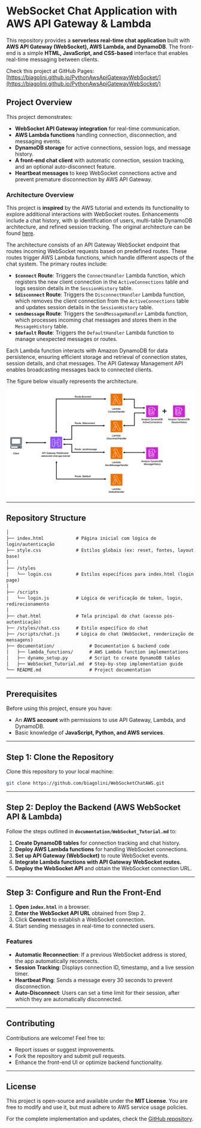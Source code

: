 # WebSocket Chat Application with AWS API Gateway & Lambda

This repository provides a **serverless real-time chat application** built with **AWS API Gateway (WebSocket), AWS Lambda, and DynamoDB**. The front-end is a simple **HTML, JavaScript, and CSS-based** interface that enables real-time messaging between clients.

Check this project at GitHub Pages: [https://biagolini.github.io/PythonAwsApiGatewayWebSocket/](https://biagolini.github.io/PythonAwsApiGatewayWebSocket/)

## Project Overview

This project demonstrates:
- **WebSocket API Gateway integration** for real-time communication.
- **AWS Lambda functions** handling connection, disconnection, and messaging events.
- **DynamoDB storage** for active connections, session logs, and message history.
- **A front-end chat client** with automatic connection, session tracking, and an optional auto-disconnect feature.
- **Heartbeat messages** to keep WebSocket connections active and prevent premature disconnection by AWS API Gateway.


### Architecture Overview

This project is **inspired** by the AWS tutorial and extends its functionality to explore additional interactions with WebSocket routes. Enhancements include a chat history, with ip identification of users, multi-table DynamoDB architecture, and refined session tracking. The original architecture can be found [here](https://docs.aws.amazon.com/apigateway/latest/developerguide/websocket-api-chat-app.html).

The architecture consists of an API Gateway WebSocket endpoint that routes incoming WebSocket requests based on predefined routes. These routes trigger AWS Lambda functions, which handle different aspects of the chat system. The primary routes include:

- **`$connect` Route**: Triggers the `ConnectHandler` Lambda function, which registers the new client connection in the `ActiveConnections` table and logs session details in the `SessionHistory` table.
- **`$disconnect` Route**: Triggers the `DisconnectHandler` Lambda function, which removes the client connection from the `ActiveConnections` table and updates session details in the `SessionHistory` table.
- **`sendmessage` Route**: Triggers the `SendMessageHandler` Lambda function, which processes incoming chat messages and stores them in the `MessageHistory` table.
- **`$default` Route**: Triggers the `DefaultHandler` Lambda function to manage unexpected messages or routes.

Each Lambda function interacts with Amazon DynamoDB for data persistence, ensuring efficient storage and retrieval of connection states, session details, and chat messages. The API Gateway Management API enables broadcasting messages back to connected clients.

The figure below visually represents the architecture.

![Architecture](documentation/img/architecture.png)



---

## Repository Structure

```
│
├── index.html            # Página inicial com lógica de login/autenticação
├── style.css             # Estilos globais (ex: reset, fontes, layout base)
│
├── /styles
│   └── login.css         # Estilos específicos para index.html (login page)
│
├── /scripts
│   └── login.js          # Lógica de verificação de token, login, redirecionamento
│
├── chat.html             # Tela principal do chat (acesso pós-autenticação)
├── /styles/chat.css      # Estilo específico do chat
├── /scripts/chat.js      # Lógica do chat (WebSocket, renderização de mensagens)
├── documentation/             # Documentation & backend code
│   ├── lambda_functions/      # AWS Lambda function implementations
│   ├── dynamo_setup.py        # Script to create DynamoDB tables
│   ├── WebSocket_Tutorial.md  # Step-by-step implementation guide
└── README.md                  # Project documentation
```

---

## Prerequisites

Before using this project, ensure you have:
- An **AWS account** with permissions to use API Gateway, Lambda, and DynamoDB.
- Basic knowledge of **JavaScript, Python, and AWS services**.

---

## Step 1: Clone the Repository

Clone this repository to your local machine:

```bash
git clone https://github.com/biagolini/WebSocketChatAWS.git
```

---

## Step 2: Deploy the Backend (AWS WebSocket API & Lambda)

Follow the steps outlined in **`documentation/WebSocket_Tutorial.md`** to:
1. **Create DynamoDB tables** for connection tracking and chat history.
2. **Deploy AWS Lambda functions** for handling WebSocket connections.
3. **Set up API Gateway (WebSocket)** to route WebSocket events.
4. **Integrate Lambda functions with API Gateway WebSocket routes.**
5. **Deploy the WebSocket API** and obtain the WebSocket connection URL.

---

## Step 3: Configure and Run the Front-End

1. **Open `index.html`** in a browser.
2. **Enter the WebSocket API URL** obtained from Step 2.
3. Click **Connect** to establish a WebSocket connection.
4. Start sending messages in real-time to connected users.

### Features
- **Automatic Reconnection**: If a previous WebSocket address is stored, the app automatically reconnects.
- **Session Tracking**: Displays connection ID, timestamp, and a live session timer.
- **Heartbeat Ping**: Sends a message every 30 seconds to prevent disconnection.
- **Auto-Disconnect**: Users can set a time limit for their session, after which they are automatically disconnected.

---

## Contributing

Contributions are welcome! Feel free to:
- Report issues or suggest improvements.
- Fork the repository and submit pull requests.
- Enhance the front-end UI or optimize backend functionality.

---

## License

This project is open-source and available under the **MIT License**. You are free to modify and use it, but must adhere to AWS service usage policies.

For the complete implementation and updates, check the [GitHub repository](https://github.com/biagolini/WebSocketChatAWS).

